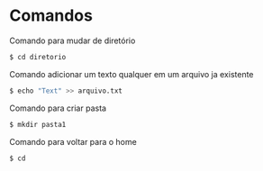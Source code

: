 # Comandos

Comando para mudar de diretório

```sh
$ cd diretorio
```

Comando adicionar um texto qualquer em um arquivo ja existente

```sh
$ echo "Text" >> arquivo.txt
```

Comando para criar pasta

```sh
$ mkdir pasta1
```


Comando para voltar para o home

```sh
$ cd
```

